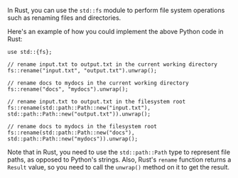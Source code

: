 In Rust, you can use the `std::fs` module to perform file system operations such as renaming files and directories.

Here's an example of how you could implement the above Python code in Rust:
```
use std::{fs};

// rename input.txt to output.txt in the current working directory
fs::rename("input.txt", "output.txt").unwrap();

// rename docs to mydocs in the current working directory
fs::rename("docs", "mydocs").unwrap();

// rename input.txt to output.txt in the filesystem root
fs::rename(std::path::Path::new("input.txt"), std::path::Path::new("output.txt")).unwrap();

// rename docs to mydocs in the filesystem root
fs::rename(std::path::Path::new("docs"), std::path::Path::new("mydocs")).unwrap();
```
Note that in Rust, you need to use the `std::path::Path` type to represent file paths, as opposed to Python's strings. Also, Rust's `rename` function returns a `Result` value, so you need to call the `unwrap()` method on it to get the result.

